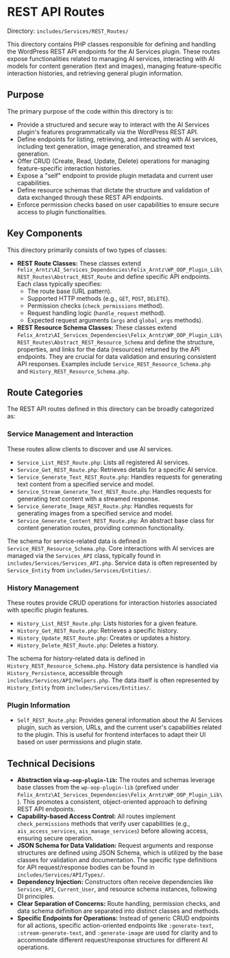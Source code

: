 # REST API Routes

Directory: `includes/Services/REST_Routes/`

This directory contains PHP classes responsible for defining and handling the WordPress REST API endpoints for the AI Services plugin. These routes expose functionalities related to managing AI services, interacting with AI models for content generation (text and images), managing feature-specific interaction histories, and retrieving general plugin information.

## Purpose

The primary purpose of the code within this directory is to:

- Provide a structured and secure way to interact with the AI Services plugin's features programmatically via the WordPress REST API.
- Define endpoints for listing, retrieving, and interacting with AI services, including text generation, image generation, and streamed text generation.
- Offer CRUD (Create, Read, Update, Delete) operations for managing feature-specific interaction histories.
- Expose a "self" endpoint to provide plugin metadata and current user capabilities.
- Define resource schemas that dictate the structure and validation of data exchanged through these REST API endpoints.
- Enforce permission checks based on user capabilities to ensure secure access to plugin functionalities.

## Key Components

This directory primarily consists of two types of classes:

-   **REST Route Classes:** These classes extend `Felix_Arntz\AI_Services_Dependencies\Felix_Arntz\WP_OOP_Plugin_Lib\REST_Routes\Abstract_REST_Route` and define specific API endpoints. Each class typically specifies:
    -   The route base (URL pattern).
    -   Supported HTTP methods (e.g., `GET`, `POST`, `DELETE`).
    -   Permission checks (`check_permissions` method).
    -   Request handling logic (`handle_request` method).
    -   Expected request arguments (`args` and `global_args` methods).
-   **REST Resource Schema Classes:** These classes extend `Felix_Arntz\AI_Services_Dependencies\Felix_Arntz\WP_OOP_Plugin_Lib\REST_Routes\Abstract_REST_Resource_Schema` and define the structure, properties, and links for the data (resources) returned by the API endpoints. They are crucial for data validation and ensuring consistent API responses. Examples include `Service_REST_Resource_Schema.php` and `History_REST_Resource_Schema.php`.

## Route Categories

The REST API routes defined in this directory can be broadly categorized as:

### Service Management and Interaction

These routes allow clients to discover and use AI services.

-   `Service_List_REST_Route.php`: Lists all registered AI services.
-   `Service_Get_REST_Route.php`: Retrieves details for a specific AI service.
-   `Service_Generate_Text_REST_Route.php`: Handles requests for generating text content from a specified service and model.
-   `Service_Stream_Generate_Text_REST_Route.php`: Handles requests for generating text content with a streamed response.
-   `Service_Generate_Image_REST_Route.php`: Handles requests for generating images from a specified service and model.
-   `Service_Generate_Content_REST_Route.php`: An abstract base class for content generation routes, providing common functionality.

The schema for service-related data is defined in `Service_REST_Resource_Schema.php`. Core interactions with AI services are managed via the `Services_API` class, typically found in `includes/Services/Services_API.php`. Service data is often represented by `Service_Entity` from `includes/Services/Entities/`.

### History Management

These routes provide CRUD operations for interaction histories associated with specific plugin features.

-   `History_List_REST_Route.php`: Lists histories for a given feature.
-   `History_Get_REST_Route.php`: Retrieves a specific history.
-   `History_Update_REST_Route.php`: Creates or updates a history.
-   `History_Delete_REST_Route.php`: Deletes a history.

The schema for history-related data is defined in `History_REST_Resource_Schema.php`. History data persistence is handled via `History_Persistence`, accessible through `includes/Services/API/Helpers.php`. The data itself is often represented by `History_Entity` from `includes/Services/Entities/`.

### Plugin Information

-   `Self_REST_Route.php`: Provides general information about the AI Services plugin, such as version, URLs, and the current user's capabilities related to the plugin. This is useful for frontend interfaces to adapt their UI based on user permissions and plugin state.

## Technical Decisions

-   **Abstraction via `wp-oop-plugin-lib`:** The routes and schemas leverage base classes from the `wp-oop-plugin-lib` (prefixed under `Felix_Arntz\AI_Services_Dependencies\Felix_Arntz\WP_OOP_Plugin_Lib\`). This promotes a consistent, object-oriented approach to defining REST API endpoints.
-   **Capability-based Access Control:** All routes implement `check_permissions` methods that verify user capabilities (e.g., `ais_access_services`, `ais_manage_services`) before allowing access, ensuring secure operation.
-   **JSON Schema for Data Validation:** Request arguments and response structures are defined using JSON Schema, which is utilized by the base classes for validation and documentation. The specific type definitions for API request/response bodies can be found in `includes/Services/API/Types/`.
-   **Dependency Injection:** Constructors often receive dependencies like `Services_API`, `Current_User`, and resource schema instances, following DI principles.
-   **Clear Separation of Concerns:** Route handling, permission checks, and data schema definition are separated into distinct classes and methods.
-   **Specific Endpoints for Operations:** Instead of generic CRUD endpoints for all actions, specific action-oriented endpoints like `:generate-text`, `:stream-generate-text`, and `:generate-image` are used for clarity and to accommodate different request/response structures for different AI operations.
